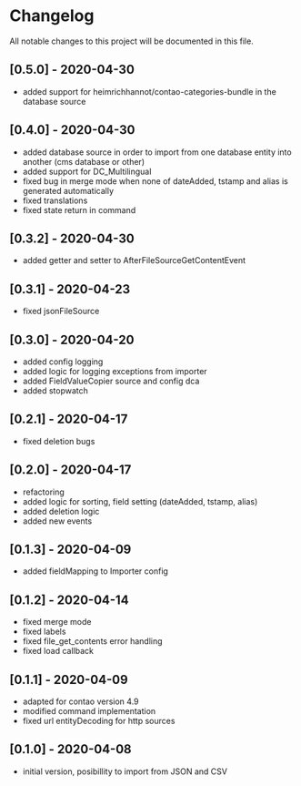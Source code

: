 # Changelog
All notable changes to this project will be documented in this file.

## [0.5.0] - 2020-04-30
- added support for heimrichhannot/contao-categories-bundle in the database source

## [0.4.0] - 2020-04-30
- added database source in order to import from one database entity into another (cms database or other)
- added support for DC_Multilingual
- fixed bug in merge mode when none of dateAdded, tstamp and alias is generated automatically
- fixed translations
- fixed state return in command

## [0.3.2] - 2020-04-30
- added getter and setter to AfterFileSourceGetContentEvent

## [0.3.1] - 2020-04-23
- fixed jsonFileSource

## [0.3.0] - 2020-04-20
- added config logging
- added logic for logging exceptions from importer
- added FieldValueCopier source and config dca
- added stopwatch

## [0.2.1] - 2020-04-17
- fixed deletion bugs

## [0.2.0] - 2020-04-17
- refactoring
- added logic for sorting, field setting (dateAdded, tstamp, alias)
- added deletion logic
- added new events

## [0.1.3] - 2020-04-09
- added fieldMapping to Importer config

## [0.1.2] - 2020-04-14
- fixed merge mode
- fixed labels
- fixed file_get_contents error handling
- fixed load callback

## [0.1.1] - 2020-04-09
- adapted for contao version 4.9
- modified command implementation
- fixed url entityDecoding for http sources

## [0.1.0] - 2020-04-08
- initial version, posibillity to import from JSON and CSV
